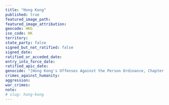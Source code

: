 ```yaml
---
title: "Hong Kong"
published: true
featured_image_path:
featured_image_attribution:
geocode: HKG
iso_code: HK
territory:
state_party: false
signed_but_not_ratified: false
signed_date:
ratified_or_acceded_date:
entry_into_force_date:
ratified_apic_date:
genocide: "[Hong Kong's Offenses Against the Person Ordinance, Chapter 212, Section 9A](http://www.legislation.gov.hk/blis_pdf.nsf/4f0db701c6c25d4a4825755c00352e35/43CA4DC0171D9224482575EE004D5CE1/$FILE/CAP_212_e_b5.pdf)"
crimes_against_humanity:
aggression:
war_crimes:
note:
# slug: hong-kong
---
```

